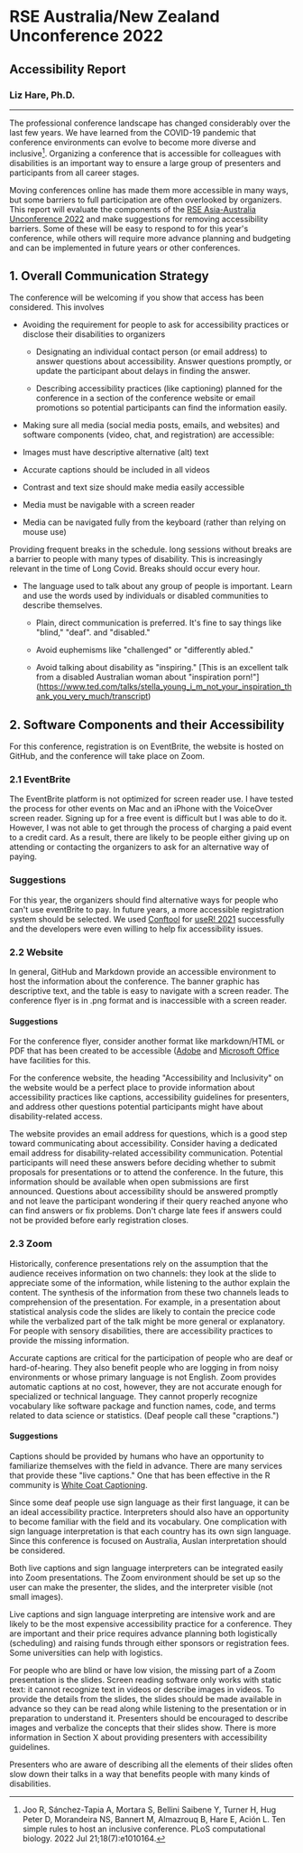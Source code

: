 # RSE Australia/New Zealand Unconference 2022
## Accessibility Report

### Liz Hare, Ph.D.

---

The professional conference landscape has changed considerably over the last few years.
We have learned from the COVID-19 pandemic that conference environments can 
evolve to become more diverse and inclusive[^1]. 
Organizing a conference that 
is accessible for colleagues with disabilities is an important way to ensure a large 
group of presenters and participants from all career stages.

[^1]: Joo R, Sánchez-Tapia A, Mortara S, Bellini Saibene Y, Turner H, Hug Peter D, Morandeira NS, Bannert M, Almazrouq B, Hare E, Ación L. Ten simple rules to host an inclusive conference. PLoS computational biology. 2022 Jul 21;18(7):e1010164.

Moving conferences online has made them more accessible in many ways, but
some barriers to full participation are often overlooked by organizers. 
This report will evaluate the components of the 
[RSE Asia-Australia Unconference 2022](https://rse-aunz.github.io/2022-Asia-Australia-unconference/) 
and make suggestions for removing accessibility 
barriers. Some of these will be easy to respond to for this year's conference, 
while others will require more advance planning and budgeting and can be 
implemented in future years or other conferences.

## 1. Overall Communication Strategy

The conference will be welcoming if you show that access has been 
considered. This involves

- Avoiding the requirement for people to ask for accessibility practices 
or disclose their disabilities to organizers  

  - Designating an individual contact person (or email address) to answer 
questions about accessibility. 
Answer questions promptly, or update the 
participant about delays in finding the answer.  

  - Describing accessibility practices (like captioning) planned for the 
conference in a section of the conference website or email promotions so potential participants
can find the information easily.  

-  Making sure all media (social media posts, emails, and websites) and 
software components (video, chat, and registration) are accessible:  

  - Images must have descriptive alternative (alt) text  

  - Accurate captions should be included in all videos  

  - Contrast and text size should make media easily accessible  

  - Media must be navigable with a screen reader  

  - Media can be navigated fully from the keyboard (rather than relying on 
mouse use)  

Providing frequent breaks in the schedule. long sessions without breaks are a barrier to people with many types of disability. 
This is increasingly relevant 
  in the time of Long Covid. Breaks should occur every hour.  
  
- The language used to talk about any group of people is important. 
 Learn and use the words used by individuals or disabled communities to describe themselves.
 
  - Plain, direct communication is preferred. It's fine to say things like 
  "blind," "deaf". and "disabled."  
	
  - Avoid euphemisms like "challenged" or "differently abled."  
	
  - Avoid talking about disability as "inspiring." 
[This is an excellent talk from a disabled Australian woman about "inspiration porn!"]
(https://www.ted.com/talks/stella_young_i_m_not_your_inspiration_thank_you_very_much/transcript)  

## 2. Software Components and their Accessibility

For this conference, registration is on EventBrite, the website is hosted
on GitHub, and the conference will take place on Zoom. 

### 2.1 EventBrite

The EventBrite platform is not optimized for screen reader use. 
I have tested the process for other events on Mac and an iPhone with the VoiceOver screen 
reader. 
Signing up for a free event is difficult but I was able to do it.
However, I was not able to get through the process of charging a paid event to a
credit card. As a result, there are likely to be people either giving up 
on attending or contacting the organizers to ask for an alternative
way of paying. 

### Suggestions

For this year, the organizers should find alternative ways for people
who can't use eventBrite to pay. In future years, a more accessible
registration system should be selected. 
We used [Conftool](https://www.conftool.net//index.php)
for [useR! 2021](https://user2021.r-project.org) successfully and the 
developers were even willing to help fix accessibility issues.

### 2.2 Website

In general, GitHub and Markdown provide an accessible environment to host
the information about the conference. The banner graphic has descriptive 
text, and the table is easy to navigate with a screen reader. The 
conference flyer is in .png format and is inaccessible with 
a screen reader.   

#### Suggestions

For the conference flyer, consider another format like markdown/HTML or PDF 
that has been created to be accessible ([Adobe](https://csuf.screenstepslive.com/m/96806/l/1474315-alt-text-for-images-in-adobe-acrobat-pdf) 
and [Microsoft Office](https://support.microsoft.com/en-us/office/create-accessible-pdfs-064625e0-56ea-4e16-ad71-3aa33bb4b7ed)
have facilities for this.

For the conference website, the heading "Accessibility and Inclusivity" on the website would be a perfect place to provide information about
accessibility practices like captions, accessibility guidelines
for presenters, and address other questions potential 
participants might have about disability-related access.  

The website provides an email address for questions, 
which is a good step toward communicating about accessibility.
Consider having a dedicated email address for disability-related 
accessibility communication. Potential participants will need 
these answers before deciding whether to submit proposals
for presentations or to attend the conference. In the future, 
this information should be available when open submissions are 
first announced. Questions about accessibility should be 
answered promptly and not leave the participant wondering
if their query reached anyone who can find answers or fix
problems.  Don't charge late fees if answers could not be 
provided before early registration closes.

### 2.3 Zoom

Historically, conference presentations rely on the assumption
that the audience receives information on two channels: they look at 
the slide to appreciate some of the information, while listening
to the author explain the content. 
The synthesis of the information from
these two channels leads to comprehension of the presentation. 
For example, in a presentation about statistical analysis code
the slides are likely to contain the precice code while 
the verbalized part of the talk might be more general or 
explanatory. For people with sensory disabilities, there 
are accessibility practices to provide the missing information.  

Accurate captions are critical for the participation of people who are deaf or 
hard-of-hearing. They also benefit people who are logging in
from noisy environments or whose primary language is not English. Zoom 
provides automatic captions at no cost, however, they are not accurate
enough for specialized or technical language. They cannot properly recognize 
vocabulary like software package and function names, code, and 
terms related to data science or statistics. (Deaf people call these
"craptions.") 

#### Suggestions

Captions should be provided by humans who have an 
opportunity to familiarize themselves with the field in advance. There are 
many services that provide these "live captions." One that has been effective in the R
community is [White Coat Captioning](https://whitecoatcaptioning.com).

Since some deaf people use sign language as their first language, it can
be an ideal accessibility practice. Interpreters should also have an opportunity to become familiar with the field and its vocabulary. One 
complication with sign language interpretation is that each country
has its own sign language. Since this conference is focused on Australia, 
Auslan interpretation should be considered.

Both live captions and sign language interpreters can be integrated easily 
into Zoom presentations. The Zoom environment should be set up 
so the user can make the presenter, the slides, and the interpreter visible
(not small images).

Live captions and sign language interpreting are intensive work and 
are likely to be the most expensive accessibility practice for a
conference. They are important and their price requires advance planning both logistically (scheduling) and raising funds through either
sponsors or registration fees. Some universities can help with logistics.

For people who are blind or have low vision, the missing part of a
Zoom presentation is the slides. Screen reading software only works
with static text: it cannot recognize text in videos or describe images in
videos. To provide the details from the slides, the slides should be 
made available in advance so they can be read along while listening to the presentation or in preparation to understand it. 
Presenters should be encouraged to describe images and verbalize the concepts
that their slides show. There is more information in Section X
about providing presenters with accessibility guidelines.  

Presenters who are aware of describing all the elements of their slides often 
slow down their talks in a way that benefits people with many kinds of disabilities.  
